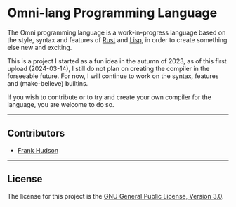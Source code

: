 # Omni-lang Programming Language

The Omni programming language is a work-in-progress language based on the style, syntax and features of [Rust](https://rust-lang.org) and [Lisp](https://lisp-lang.org), in order to create something else new and exciting.

This is a project I started as a fun idea in the autumn of 2023, as of this first upload (2024-03-14), I still do not plan on creating the compiler in the forseeable future. For now, I will continue to work on the syntax, features and (make-believe) builtins.

If you wish to contribute or to try and create your own compiler for the language, you are welcome to do so.

---

## Contributors

- [Frank Hudson](https://github.com/Frank-Hudson/)

---

## License

The license for this project is the [GNU General Public License, Version 3.0](https://www.gnu.org/licenses/gpl-3.0).
